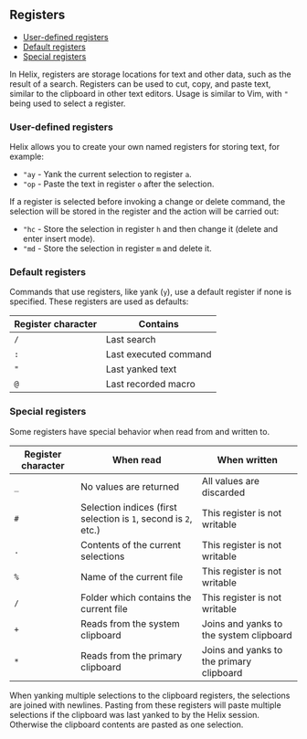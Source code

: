 ## Registers

- [User-defined registers](#user-defined-registers)
- [Default registers](#default-registers)
- [Special registers](#special-registers)

In Helix, registers are storage locations for text and other data, such as the
result of a search. Registers can be used to cut, copy, and paste text, similar
to the clipboard in other text editors. Usage is similar to Vim, with `"` being
used to select a register.

### User-defined registers

Helix allows you to create your own named registers for storing text, for
example:

- `"ay` - Yank the current selection to register `a`.
- `"op` - Paste the text in register `o` after the selection.

If a register is selected before invoking a change or delete command, the selection will be stored in the register and the action will be carried out:

- `"hc` - Store the selection in register `h` and then change it (delete and enter insert mode).
- `"md` - Store the selection in register `m` and delete it.

### Default registers

Commands that use registers, like yank (`y`), use a default register if none is specified.
These registers are used as defaults:

| Register character | Contains              |
| ---                | ---                   |
| `/`                | Last search           |
| `:`                | Last executed command |
| `"`                | Last yanked text      |
| `@`                | Last recorded macro   |

### Special registers

Some registers have special behavior when read from and written to.

| Register character | When read              | When written             |
| ---                | ---                    | ---                      |
| `_`                | No values are returned | All values are discarded |
| `#`                | Selection indices (first selection is `1`, second is `2`, etc.) | This register is not writable |
| `.`                | Contents of the current selections | This register is not writable |
| `%`                | Name of the current file | This register is not writable |
| `/`                | Folder which contains the current file | This register is not writable |
| `+`                | Reads from the system clipboard | Joins and yanks to the system clipboard |
| `*`                | Reads from the primary clipboard | Joins and yanks to the primary clipboard |

When yanking multiple selections to the clipboard registers, the selections
are joined with newlines. Pasting from these registers will paste multiple
selections if the clipboard was last yanked to by the Helix session. Otherwise
the clipboard contents are pasted as one selection.

